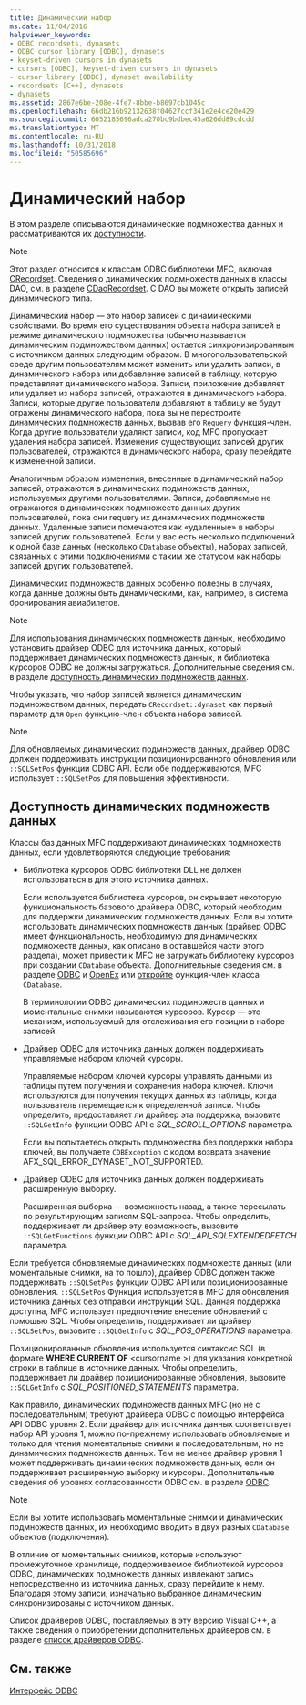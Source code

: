 ```yaml
---
title: Динамический набор
ms.date: 11/04/2016
helpviewer_keywords:
- ODBC recordsets, dynasets
- ODBC cursor library [ODBC], dynasets
- keyset-driven cursors in dynasets
- cursors [ODBC], keyset-driven cursors in dynasets
- cursor library [ODBC], dynaset availability
- recordsets [C++], dynasets
- dynasets
ms.assetid: 2867e6be-208e-4fe7-8bbe-b8697cb1045c
ms.openlocfilehash: 66db216b92132638f04627ccf341e2e4ce20e429
ms.sourcegitcommit: 6052185696adca270bc9bdbec45a626dd89cdcdd
ms.translationtype: MT
ms.contentlocale: ru-RU
ms.lasthandoff: 10/31/2018
ms.locfileid: "50585696"
---
```

# <a name="dynaset"></a>Динамический набор

В этом разделе описываются динамические подмножества данных и рассматриваются их [доступности](#_core_availability_of_dynasets).

> [!NOTE]
>  Этот раздел относится к классам ODBC библиотеки MFC, включая [CRecordset](../../mfc/reference/crecordset-class.md). Сведения о динамических подмножеств данных в классы DAO, см. в разделе [CDaoRecordset](../../mfc/reference/cdaorecordset-class.md). С DAO вы можете открыть записей динамического типа.

Динамический набор — это набор записей с динамическими свойствами. Во время его существования объекта набора записей в режиме динамического подмножества (обычно называется динамическим подмножеством данных) остается синхронизированным с источником данных следующим образом. В многопользовательской среде другим пользователям может изменить или удалить записи, в динамического набора или добавление записей в таблицу, которую представляет динамического набора. Записи, приложение добавляет или удаляет из набора записей, отражаются в динамического набора. Записи, которые другие пользователи добавляют в таблицу не будут отражены динамического набора, пока вы не перестроите динамических подмножеств данных, вызвав его `Requery` функция-член. Когда другие пользователи удаляют записи, код MFC пропускает удаления набора записей. Изменения существующих записей других пользователей, отражаются в динамического набора, сразу перейдите к измененной записи.

Аналогичным образом изменения, внесенные в динамический набор записей, отражаются в динамических подмножеств данных, используемых другими пользователями. Записи, добавляемые не отражаются в динамических подмножеств данных других пользователей, пока они requery их динамических подмножеств данных. Удаленные записи помечаются как «удаленные» в наборы записей других пользователей. Если у вас есть несколько подключений к одной базе данных (несколько `CDatabase` объекты), наборах записей, связанных с этими подключениями с таким же статусом как наборы записей других пользователей.

Динамических подмножеств данных особенно полезны в случаях, когда данные должны быть динамическими, как, например, в система бронирования авиабилетов.

> [!NOTE]
> Для использования динамических подмножеств данных, необходимо установить драйвер ODBC для источника данных, который поддерживает динамических подмножеств данных, и библиотека курсоров ODBC не должны загружаться. Дополнительные сведения см. в разделе [доступность динамических подмножеств данных](#_core_availability_of_dynasets).

Чтобы указать, что набор записей является динамическим подмножеством данных, передать `CRecordset::dynaset` как первый параметр для `Open` функцию-член объекта набора записей.

> [!NOTE]
> Для обновляемых динамических подмножеств данных, драйвер ODBC должен поддерживать инструкции позиционированного обновления или `::SQLSetPos` функции ODBC API. Если обе поддерживаются, MFC использует `::SQLSetPos` для повышения эффективности.

##  <a name="_core_availability_of_dynasets"></a> Доступность динамических подмножеств данных

Классы баз данных MFC поддерживают динамических подмножеств данных, если удовлетворяются следующие требования:

- Библиотека курсоров ODBC библиотеки DLL не должен использоваться в для этого источника данных.

   Если используется библиотека курсоров, он скрывает некоторую функциональность базового драйвера ODBC, который необходим для поддержки динамических подмножеств данных. Если вы хотите использовать динамических подмножеств данных (драйвер ODBC имеет функциональность, необходимую для динамических подмножеств данных, как описано в оставшейся части этого раздела), может привести к MFC не загружать библиотеку курсоров при создании `CDatabase` объекта. Дополнительные сведения см. в разделе [ODBC](../../data/odbc/odbc-basics.md) и [OpenEx](../../mfc/reference/cdatabase-class.md#openex) или [откройте](../../mfc/reference/cdatabase-class.md#open) функция-член класса `CDatabase`.

   В терминологии ODBC динамических подмножеств данных и моментальные снимки называются курсоров. Курсор — это механизм, используемый для отслеживания его позиции в наборе записей.

- Драйвер ODBC для источника данных должен поддерживать управляемые набором ключей курсоры.

   Управляемые набором ключей курсоры управлять данными из таблицы путем получения и сохранения набора ключей. Ключи используются для получения текущих данных из таблицы, когда пользователь перемещается к определенной записи. Чтобы определить, предоставляет ли драйвер эта поддержка, вызовите `::SQLGetInfo` функции ODBC API с *SQL_SCROLL_OPTIONS* параметра.

   Если вы попытаетесь открыть подмножества без поддержки набора ключей, вы получаете `CDBException` с кодом возврата значение AFX_SQL_ERROR_DYNASET_NOT_SUPPORTED.

- Драйвер ODBC для источника данных должен поддерживать расширенную выборку.

   Расширенная выборка — возможность назад, а также пересылать по результирующим записям SQL-запроса. Чтобы определить, поддерживает ли драйвер эту возможность, вызовите `::SQLGetFunctions` функции ODBC API с *SQL_API_SQLEXTENDEDFETCH* параметра.

Если требуется обновляемые динамических подмножеств данных (или моментальные снимки, на то пошло), драйвер ODBC должен также поддерживать `::SQLSetPos` функции ODBC API или позиционированные обновления. `::SQLSetPos` Функция используется в MFC для обновления источника данных без отправки инструкций SQL. Данная поддержка доступна, MFC использует предпочтение внесение обновлений с помощью SQL. Чтобы определить, поддерживает ли драйвер `::SQLSetPos`, вызовите `::SQLGetInfo` с *SQL_POS_OPERATIONS* параметра.

Позиционированные обновления используется синтаксис SQL (в формате **WHERE CURRENT OF** \<cursorname >) для указания конкретной строки в таблице в источнике данных. Чтобы определить, поддерживает ли драйвер позиционированные обновления, вызовите `::SQLGetInfo` с *SQL_POSITIONED_STATEMENTS* параметра.

Как правило, динамических подмножеств данных MFC (но не с последовательным) требуют драйвера ODBC с помощью интерфейса API ODBC уровня 2. Если драйвер для источника данных соответствует набор API уровня 1, можно по-прежнему использовать обновляемые и только для чтения моментальные снимки и последовательным, но не динамических подмножеств данных. Тем не менее драйвер уровня 1 может поддерживать динамических подмножеств данных, если он поддерживает расширенную выборку и курсоры. Дополнительные сведения об уровнях согласованности ODBC см. в разделе [ODBC](../../data/odbc/odbc-basics.md).

> [!NOTE]
> Если вы хотите использовать моментальные снимки и динамических подмножеств данных, их необходимо вводить в двух разных `CDatabase` объектов (подключения).

В отличие от моментальных снимков, которые используют промежуточное хранилище, поддерживаемое библиотекой курсоров ODBC, динамических подмножеств данных извлекают запись непосредственно из источника данных, сразу перейдите к нему. Благодаря этому записи, изначально выбранное динамическим синхронизированы с источником данных.

Список драйверов ODBC, поставляемых в эту версию Visual C++, а также сведения о приобретении дополнительных драйверов см. в разделе [список драйверов ODBC](../../data/odbc/odbc-driver-list.md).

## <a name="see-also"></a>См. также

[Интерфейс ODBC](../../data/odbc/open-database-connectivity-odbc.md)